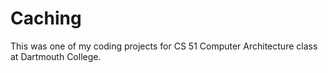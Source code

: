 # Caching
This was one of my coding projects for CS 51 Computer Architecture class at Dartmouth College.
